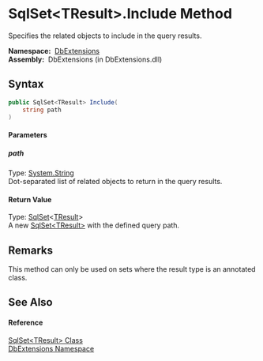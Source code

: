 SqlSet&lt;TResult>.Include Method
=================================
Specifies the related objects to include in the query results.

  **Namespace:**  [DbExtensions][1]  
  **Assembly:**  DbExtensions (in DbExtensions.dll)

Syntax
------

```csharp
public SqlSet<TResult> Include(
	string path
)
```

#### Parameters

##### *path*
Type: [System.String][2]  
Dot-separated list of related objects to return in the query results.

#### Return Value
Type: [SqlSet][3]&lt;[TResult][3]>  
A new [SqlSet&lt;TResult>][3] with the defined query path.

Remarks
-------
 This method can only be used on sets where the result type is an annotated class. 

See Also
--------

#### Reference
[SqlSet&lt;TResult> Class][3]  
[DbExtensions Namespace][1]  

[1]: ../README.md
[2]: http://msdn.microsoft.com/en-us/library/s1wwdcbf
[3]: README.md